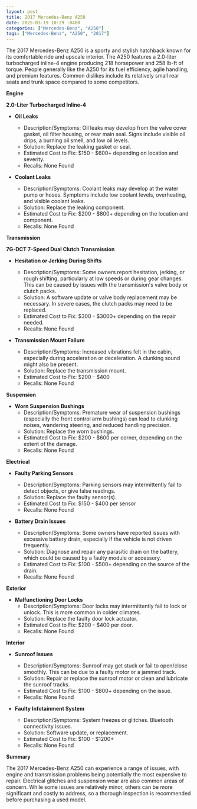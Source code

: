 ```yaml
---
layout: post
title: 2017 Mercedes-Benz A250
date: 2025-03-19 10:29 -0400
categories: ["Mercedes-Benz", "A250"]
tags: ["Mercedes-Benz", "A250", "2017"]
---
```

The 2017 Mercedes-Benz A250 is a sporty and stylish hatchback known for its comfortable ride and upscale interior. The A250 features a 2.0-liter turbocharged inline-4 engine producing 218 horsepower and 258 lb-ft of torque. People generally like the A250 for its fuel efficiency, agile handling, and premium features. Common dislikes include its relatively small rear seats and trunk space compared to some competitors.

**Engine**

**2.0-Liter Turbocharged Inline-4**

* **Oil Leaks**
    * Description/Symptoms: Oil leaks may develop from the valve cover gasket, oil filter housing, or rear main seal. Signs include visible oil drips, a burning oil smell, and low oil levels.
    * Solution: Replace the leaking gasket or seal.
    * Estimated Cost to Fix: $150 - $600+ depending on location and severity.
    * Recalls: None Found

* **Coolant Leaks**
    * Description/Symptoms: Coolant leaks may develop at the water pump or hoses. Symptoms include low coolant levels, overheating, and visible coolant leaks.
    * Solution: Replace the leaking component.
    * Estimated Cost to Fix: $200 - $800+ depending on the location and component.
    * Recalls: None Found

**Transmission**

**7G-DCT 7-Speed Dual Clutch Transmission**

* **Hesitation or Jerking During Shifts**
    * Description/Symptoms: Some owners report hesitation, jerking, or rough shifting, particularly at low speeds or during gear changes. This can be caused by issues with the transmission's valve body or clutch packs.
    * Solution: A software update or valve body replacement may be necessary. In severe cases, the clutch packs may need to be replaced.
    * Estimated Cost to Fix: $300 - $3000+ depending on the repair needed.
    * Recalls: None Found

* **Transmission Mount Failure**
    * Description/Symptoms: Increased vibrations felt in the cabin, especially during acceleration or deceleration. A clunking sound might also be present.
    * Solution: Replace the transmission mount.
    * Estimated Cost to Fix: $200 - $400
    * Recalls: None Found

**Suspension**

* **Worn Suspension Bushings**
    * Description/Symptoms: Premature wear of suspension bushings (especially the front control arm bushings) can lead to clunking noises, wandering steering, and reduced handling precision.
    * Solution: Replace the worn bushings.
    * Estimated Cost to Fix: $200 - $600 per corner, depending on the extent of the damage.
    * Recalls: None Found

**Electrical**

* **Faulty Parking Sensors**
    * Description/Symptoms: Parking sensors may intermittently fail to detect objects, or give false readings.
    * Solution: Replace the faulty sensor(s).
    * Estimated Cost to Fix: $150 - $400 per sensor
    * Recalls: None Found

* **Battery Drain Issues**
    * Description/Symptoms: Some owners have reported issues with excessive battery drain, especially if the vehicle is not driven frequently.
    * Solution: Diagnose and repair any parasitic drain on the battery, which could be caused by a faulty module or accessory.
    * Estimated Cost to Fix: $100 - $500+ depending on the source of the drain.
    * Recalls: None Found

**Exterior**

* **Malfunctioning Door Locks**
    * Description/Symptoms: Door locks may intermittently fail to lock or unlock. This is more common in colder climates.
    * Solution: Replace the faulty door lock actuator.
    * Estimated Cost to Fix: $200 - $400 per door.
    * Recalls: None Found

**Interior**

* **Sunroof Issues**
    * Description/Symptoms: Sunroof may get stuck or fail to open/close smoothly. This can be due to a faulty motor or a jammed track.
    * Solution: Repair or replace the sunroof motor or clean and lubricate the sunroof tracks.
    * Estimated Cost to Fix: $100 - $800+ depending on the issue.
    * Recalls: None Found

* **Faulty Infotainment System**
    * Description/Symptoms: System freezes or glitches. Bluetooth connectivity issues.
    * Solution: Software update, or replacement.
    * Estimated Cost to Fix: $100 - $1200+
    * Recalls: None Found

**Summary**

The 2017 Mercedes-Benz A250 can experience a range of issues, with engine and transmission problems being potentially the most expensive to repair. Electrical glitches and suspension wear are also common areas of concern. While some issues are relatively minor, others can be more significant and costly to address, so a thorough inspection is recommended before purchasing a used model.


